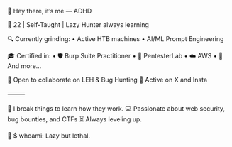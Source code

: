 👋 Hey there, it’s me — ADHD

🎯 22 | Self-Taught | Lazy Hunter always learning

🔍 Currently grinding:
	•	Active HTB machines
	•	AI/ML Prompt Engineering

🎓 Certified in:
	•	🛡️ Burp Suite Practitioner
	•	🧪 PentesterLab
	•	☁️ AWS
	•	🧠 And more…

🤝 Open to collaborate on LEH & Bug Hunting
📍 Active on X and Insta

⸻

💭 I break things to learn how they work.
💻 Passionate about web security, bug bounties, and CTFs
⏳ Always leveling up.

🐚 $ whoami: Lazy but lethal.
